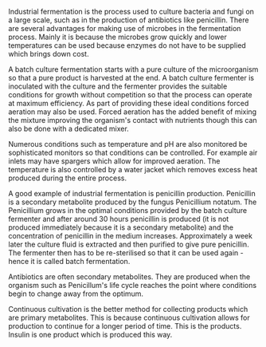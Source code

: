 Industrial fermentation is the process used to culture bacteria and fungi on a
large scale, such as in the production of antibiotics like penicillin. There are
several advantages for making use of microbes in the fermentation process.
Mainly it is because the microbes grow quickly and lower temperatures can be
used because enzymes do not have to be supplied which brings down cost.

A batch culture fermentation starts with a pure culture of the microorganism so
that a pure product is harvested at the end. A batch culture fermenter is
inoculated with the culture and the fermenter provides the suitable conditions
for growth without competition so that the process can operate at maximum
efficiency. As part of providing these ideal conditions forced aeration may also
be used. Forced aeration has the added benefit of mixing the mixture improving
the organism's contact with nutrients though this can also be done with a
dedicated mixer.

Numerous conditions such as temperature and pH are also monitored be
sophisticated monitors so that conditions can be controlled. For example air
inlets may have spargers which allow for improved aeration. The temperature is
also controlled by a water jacket which removes excess heat produced during the
entire process.

A good example of industrial fermentation is penicillin production. Penicillin
is a secondary metabolite produced by the fungus Penicillium notatum. The
Penicillium grows in the optimal conditions provided by the batch culture
fermenter and after around 30 hours penicillin is produced (it is not produced
immediately because it is a secondary metabolite) and the concentration of
penicillin in the medium increases. Approximately a week later the culture fluid
is extracted and then purified to give pure penicillin. The fermenter then has
to be re-sterilised so that it can be used again - hence it is called batch
fermentation.

Antibiotics are often secondary metabolites. They are produced when the organism
such as Penicillum's life cycle reaches the point where conditions begin to
change away from the optimum.

Continuous cultivation is the better method for collecting products which are
primary metabolites. This is because continuous cultivation allows for
production to continue for a longer period of time. This is the products.
Insulin is one product which is produced this way.


